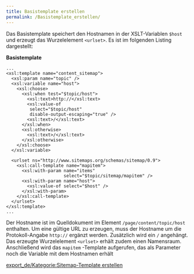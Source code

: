 ```yaml
---
title: Basistemplate erstellen
permalink: /Basistemplate_erstellen/
---
```


Das Basistemplate speichert den Hostnamen in der XSLT-Variablen `$host` und erzeugt das Wurzelelement `<urlset>`. Es ist im folgenden Listing dargestellt:

**Basistemplate**

~~~~ {.xml}
...
<xsl:template name="content_sitemap">
  <xsl:param name="topic" />
  <xsl:variable name="host">
    <xsl:choose>
      <xsl:when test="$topic/host">
        <xsl:text>http://</xsl:text>
        <xsl:value-of
         select="$topic/host"
         disable-output-escaping="true" />
        <xsl:text>/</xsl:text>
      </xsl:when>
      <xsl:otherwise>
        <xsl:text>/</xsl:text>
      </xsl:otherwise>
    </xsl:choose>
  </xsl:variable>

  <urlset ns="http://www.sitemaps.org/schemas/sitemap/0.9">
    <xsl:call-template name="mapitem">
      <xsl:with-param name="items"
                      select="$topic/sitemap/mapitem" />
      <xsl:with-param name="host">
        <xsl:value-of select="$host" />
      </xsl:with-param>
    </xsl:call-template>
  </urlset>
</xsl:template>
...
~~~~

Der Hostname ist im Quelldokument im Element `/page/content/topic/host` enthalten. Um eine gültige URL zu erzeugen, muss der Hostname um die Protokoll-Angabe `http://` ergänzt werden. Zusätzlich wird ein `/` angehängt. Das erzeugte Wurzelelement `<urlset>` erhält zudem einen Namensraum. Anschließend wird das `mapitem` -Template aufgerufen, das als Parameter noch die Variable mit dem Hostnamen erhält

[export_de/Kategorie:Sitemap-Template erstellen](export_de/Kategorie:Sitemap-Template_erstellen )